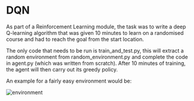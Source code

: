 # DQN
As part of a Reinforcement Learning module, the task was to write a deep Q-learning algorithm that was given 10 minutes to learn on a randomised course and had to reach the goal from the start location. 

The only code that needs to be run is train_and_test.py, this will extract a random environment from random_environment.py and complete the code in agent.py (which was written from scratch). After 10 minutes of training, the agent will then carry out its greedy policy.

An example for a fairly easy environment would be:

![environment](https://user-images.githubusercontent.com/73748574/104965791-60b13900-59d7-11eb-95e4-7e7013708dd4.png)
